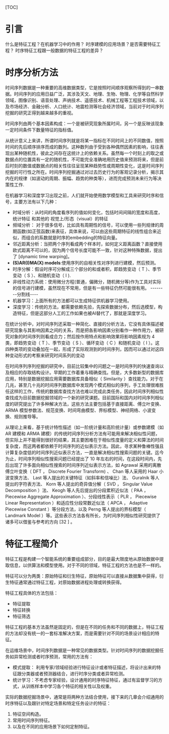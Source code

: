 
[TOC]

# 引言

什么是特征工程？在机器学习中的作用？
时序建模的应用场景？是否需要特征工程？
时序特征工程跟一般数据的特征工程的差异？

# 时序分析方法

时间序列数据是一种重要的高维数据类型，它是按照时间顺序观察所得到的一串数据。时间序列的应用日益广泛，其涉及天文、地理、生物、物理、化学等自然科学领域，图像识别、语音处理、声纳技术、遥感技术、机械工程等工程技术领域，以及市场经济、金融分析、人口统计、地震检测等社会经济领域，当前对于时间序列挖掘的研究正得到越来越多的重视。

时间序列由两个基本因素构成：一个是被研究现象所属时间，另一个是反映该现象一定时间条件下数量特征的指标值。 

从统计意义上来讲，所谓时间序列就是将某一指标在不同时间上的不同数值，按照时间的先后顺序排序而成的数列。这种数列由于受到各种偶然因素的影响，往往表现出某种随机性，彼此之间存在这统计上的依赖关系。虽然每一个时刻上的取之或数据点的位置具有一定的随机性，不可能完全准确地用历史值来预测将来，但是前后时刻的数值或数据点的相关性往往呈现某种趋势性或周期性变化，这是时间序列挖掘的可行性之所在。时间序列挖掘通过对过去历史行为的客观记录分析，揭示其内在的规律（如波动的周期、振幅、趋势的种类等），进而完成预测未来行为等决策性工作.



在机器学习和深度学习出现之前，人们就开始使用数学模型和工具来研究时序和信号，主要方法有以下几种：
- 时域分析：从时间的角度看序列的值如何变化，包括时间间隔的宽度和高度，统计特征 和其他的 视觉上/形态（visual）的特征
- 频域分析： 对于很多信号，比如具有周期性的信号，可以使用一些列规律的周期函数(如正弦函数)来表征，具体来说，可以由这些周期特征的线性组合来近似，而组合的系数就是时序的embedding的特征向量。
- 邻近距离分析：当把两个序列看成两个样本时，如何定义距离函数？直接使用欧式距离不可以的，因为两个信号长度可能不一致，针对这种特殊数据，提出了 [dynamic time warping]。
- **(S)AR(I)MA(X) models**:使用序列的自相关性对序列进行建模，然后预测。
- 时序分解：假设时序可分解成三个部分的和或者积，即趋势变动（ T  ）、季节变动（ S  ）、和随机变动（ I ).
- 非线性动力系统：使用微分方程(普通，偏微分，随机微分等)作为工具对实际的信号进行建模，虽然现在不常用，但是有一些特征仍然可能很有用。
--------分割线----
- 机器学习：上面所有的方法都可以生成特征供机器学习使用。
- 深度学习：传统的方法，都需要依赖先验，先探索数据分布，然后选模型，构造特征，但是这部分人工的工作如果也被AI替代了，那就是深度学习。


在统计分析中，对时间序列还采取一种简化、直接的分析方法，它没有具体描述被研究现象与其影响因素之间的关系，而是把各影响因素分别看作一种作用力，被研究对象的时间序列则看成合力；然后按作用特点和影响效果将影响因素规为 4  类，即趋势变动（ T  ）、季节变动（ S  ）、循环变动（ C  ）和随机变动（ I  ）。这四种类项的变动叠加在一起，形成了实际观测到的时间序列，因而可以通过对这四种变动形式的考察来研究时间系列的变动 

在时间序列序列挖掘的研究中，目前比较集中的问题之一是时间序列的快速查询以及相应的存取结构设计。早期的工作着重与精确查找。但是，大多数新型的数据库应用，特别是数据挖掘应用需要数据库具备相似（ Similarity  ）查找能力。对于在几兆，甚至几十兆的时间序列数据库中发现两个模式相似的序列，手工处理很难胜任这样的工作，传统的数据库查找方法也难以完成此类任务，因此时间序列相似性查找成为目前数据挖掘领域的一个新的研究课题。目前国际和国内对时间序列相似度的研究提出了许多种解决方法，这些方法主要包括基于直接距离、傅立叶变换、 ARMA   模型参数法、规范变换、时间弯曲模型、界标模型、神经网络、小波变换、规则推导等。 

从理论上来看，基于统计特性描述（如一阶统计量和高阶统计量）或参数建模（如 AR  建模和 ARMA  建模）的传统时间序列分析方法有可能用来解决相似性问题，但实际上并不能得到很好的结果，其主要困难在于相似性度量的定义和算法的时间复杂度，而这两者都依赖于时间序列的近似表示方法。因此，寻求某种鲁棒性强且计算复杂度低的时间序列近似表示方法，一直是解决相似性搜索问题的关键。迄今为止，时间序列相似性搜索问题已经提出了 10  年左右的时间，在这段时间内，先后出现了许多面向相似性搜索的时间序列近似表示方法，如 Agrawal  采用的离散傅立叶变换（ DFT  ， Discrete Fourier Transform)  、 Chan  等人采用的 Haar  小波变换方法、 Last   等人提出的关键特征（如斜率和信噪比）法、 Guralnik  等人提出的字符表方法、 Korn  等人提出的奇异值分解（ SVD  ， Singular Value Decomposition  ）法、 Keogh  等人先后提出的分段累积近似法（ PAA  ， Piecewise Aggregate Approximation  ）、分段线性表示（ PLR  ， Piecewise Linear Representation  ）和适应性分段常数近似法（ APCA  ， Adaptive Piecewise Constant  ）等分段方法，以及 Perng  等人提出的界标模型（ Landmark Model  ）等。这些表示方法各有所长，为时间序列相似性研究提供了诸多可以借鉴与参考的方向 [32  ] 。 





# 特征工程简介
特征工程是构建一个智能系统的重要组成部分，目的是最大限度地从原始数据中提取信息，以供算法和模型使用。对于不同的领域，特征工程的方法也是不一样的。



特征可以分为两类：原始特征和衍生特征，原始特征可以直接从数据集中获得，衍生特征通常通过特征工程，对原始数据进程处理或转换获得。

特征工程具体的方法包括：
- 特征提取
- 特征转换
- 特征筛选

特征工程的基本方法虽然是固定的，但是在不同的任务和不同的数据上，特征工程的方法却没有统一的一套标准解决方案，而是需要针对不同的场景设计相应的特征。



在运维场景中，时间序列数据是一种常见的数据类型。针对时间序列的数据挖掘任务如异常检测或者时序预测，常用的方法有：

- 模式提取： 利用专家/领域经验进行特征设计或者特征描述，将设计出来的特征跟分类器或者预测器结合，进行时序分类或者异常检测。
- 统计学习：不考虑专家经验，设计通用的时序特征特征，通过有监督学习的方式，从训练样本中学习各个特征的相关性以及权重。



实际的数据挖掘场景中，通常是将两种方法结合使用，接下来的几章会介绍通用的时序特征以及跟针对特定场景和特定任务设计的特征：

1. 特征空间构造。
2. 常用时间序列特征。
3. 以及在不同的应用场景下如何定制特征。

